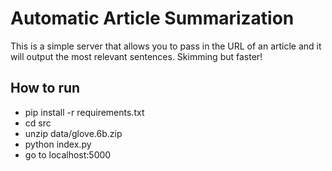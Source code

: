 # Automatic Article Summarization
This is a simple server that allows you to pass in the URL of an article and it will output the most relevant sentences. Skimming but faster!
## How to run
- pip install -r requirements.txt
- cd src
- unzip data/glove.6b.zip
- python index.py
- go to localhost:5000